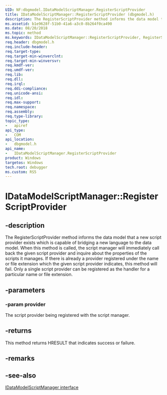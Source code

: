 ```yaml
---
UID: NF:dbgmodel.IDataModelScriptManager.RegisterScriptProvider
title: IDataModelScriptManager::RegisterScriptProvider (dbgmodel.h)
description: The RegisterScriptProvider method informs the data model that a new script provider exists which is capable of bridging a new language to the data model.
ms.assetid: b1e9628f-51b0-41a6-a3c0-8b264f0ca490
ms.date: 08/20/2018
ms.topic: method
ms.keywords: IDataModelScriptManager::RegisterScriptProvider, RegisterScriptProvider, IDataModelScriptManager.RegisterScriptProvider, IDataModelScriptManager::RegisterScriptProvider, IDataModelScriptManager.RegisterScriptProvider
req.header: dbgmodel.h
req.include-header:
req.target-type:
req.target-min-winverclnt:
req.target-min-winversvr:
req.kmdf-ver:
req.umdf-ver:
req.lib:
req.dll:
req.irql: 
req.ddi-compliance:
req.unicode-ansi:
req.idl:
req.max-support:
req.namespace:
req.assembly:
req.type-library: 
topic_type: 
-	apiref
api_type: 
-	COM
api_location: 
-	dbgmodel.h
api_name: 
-	IDataModelScriptManager.RegisterScriptProvider
product: Windows
targetos: Windows
tech.root: debugger
ms.custom: RS5
---
```


# IDataModelScriptManager::RegisterScriptProvider


## -description

The RegisterScriptProvider method informs the data model that a new script provider exists which is capable of bridging a new language to the data model. When this method is called, the script manager will immediately call back the given script provider and inquire about the properties of the scripts it manages. If there is already a provider registered under the name or file extension which the given script provider indicates, this method will fail. Only a single script provider can be registered as the handler for a particular name or file extension. 

## -parameters

### -param provider
The script provider being registered with the script manager.

## -returns
This method returns HRESULT that indicates success or failure.

## -remarks

## -see-also

[IDataModelScriptManager interface](nn-dbgmodel-idatamodelscriptmanager.md)
